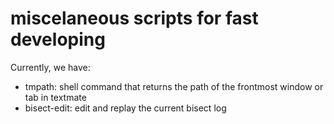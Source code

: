 miscelaneous scripts for fast developing
===============

Currently, we have:

* tmpath: shell command that returns the path of the frontmost window or tab in textmate
* bisect-edit: edit and replay the current bisect log
